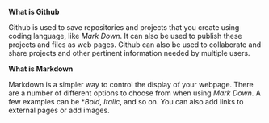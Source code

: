 **What is Github**
	

Github is used to save repositories and projects that you create using coding language, like _Mark Down_. It can also be used to publish these projects and files as web
pages. Github can also be used to collaborate and share projects and other pertinent information needed by multiple users.
	

	

**What is Markdown**
	
Markdown is a simpler way to control the display of your webpage. There are a number of different options to choose from when using _Mark Down_. A few examples can be **Bold*,
_Italic_, and so on. You can also add links to external pages or add images.
